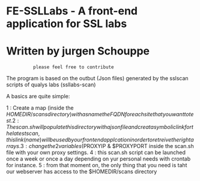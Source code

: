 # FE-SSLLabs -  A front-end application for SSL labs
#               Written by jurgen Schouppe
              please feel free to contribute 

The program is based on the outbut (Json files) generated by the sslscan scripts of qualys labs (ssllabs-scan)

A basics are quite simple:

1 : Create a map (inside the $HOMEDIR/scans directory) with as name the FQDN for each site that you want to test.
2 : The scan.sh will populate this directory with a json file and creat a symbolic link for the latest scan, this link (name) will be used by our front end applcation in order to retreive the right arrays.
3 : change the 2 variables ($PROXYIP & $PROXYPORT inside the scan.sh file with your own proxy settings.
4 : this scan.sh script can be launched once a week or once a day depending on yur personal needs with crontab for instance.
5 : from that moment on, the only thing that you need is taht our webserver has access to the $HOMEDIR/scans directory 


